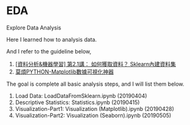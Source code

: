 # EDA
Explore Data Analysis

Here I learned how to analysis data.

And I refer to the guideline below,
1. [[資料分析&機器學習] 第2.1講： 如何獲取資料？ Sklearn內建資料集](https://medium.com/jameslearningnote/%E8%B3%87%E6%96%99%E5%88%86%E6%9E%90-%E6%A9%9F%E5%99%A8%E5%AD%B8%E7%BF%92-%E7%AC%AC2-1%E8%AC%9B-%E5%A6%82%E4%BD%95%E7%8D%B2%E5%8F%96%E8%B3%87%E6%96%99-sklearn%E5%85%A7%E5%BB%BA%E8%B3%87%E6%96%99%E9%9B%86-baa8f027ed7b)
2. [莫煩PYTHON-Matplotlib數據可視化神器](https://morvanzhou.github.io/tutorials/data-manipulation/plt/)

The goal is complete all basic analysis steps, and I will list them below.
1. Load Data: LoadDataFromSklearn.ipynb (20190404)
2. Descriptive Statistics: Statistics.ipynb (20190415)
3. Visualization-Part1: Visualization (Matplotlib).ipynb (20190428)
4. Visualization-Part2: Visualization (Seaborn).ipynb (20190505)

